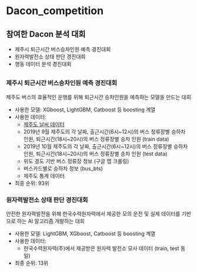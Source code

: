 # Dacon_competition

## 참여한 Dacon 분석 대회
* 제주시 퇴근시간 버스승차인원 예측 경진대회
* 원자력발전소 상태 판단 경진대회
* 행동 데이터 분석 경진대회

##

### 제주시 퇴근시간 버스승차인원 예측 경진대회

제주도 버스의 효율적인 운행를 위해 퇴근시간 승차인원을 예측하는 모델을 만드는 대회

* 사용한 모델: XGboost, LightGBM, Catboost 등 boosting 계열
* 사용한 데이터: 
	* [제주도 날씨 데이터](https://data.kma.go.kr/cmmn/main.do)  
	* 2019년 9월 제주도의 각 날짜, 출근시간(6시~12시)의 버스 정류장별 승하차 인원, 퇴근시간(18시~20시)의 버스 정류장별 승차 인원 (train data)
	* 2019년 10월 제주도의 각 날짜, 출근시간(6시~12시)의 버스 정류장별 승하차 인원, 퇴근시간(18시~20시)의 버스 정류장별 승차 인원 (test data)
	* 위도 경도 기반 버스 정류장 정보 (구글 맵 크롤링)
	* 버스카드별로 승하차 정보 (bus_bts)
	* 제주도 통계 데이터 
* 최종 순위: 93위
	
### 원자력발전소 상태 판단 경진대회

안전한 원자력발전을 위해 한국수력원자력에서 제공한 모의 운전 및 실제 데이터를 기반으로 하는 AI 알고리즘 개발하는 대회

* 사용한 모델: LightGBM, XGboost, Catboost 등 boosting 계열
* 사용한 데이터: 
	* 한국수력원자력(주)에서 제공받은 원자력 발전소 모사 데이터 (train, test 동일)
* 최종 순위: 13위 	
